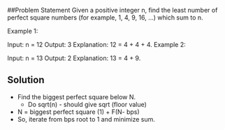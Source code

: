 ##Problem Statement
Given a positive integer n, find the least number of perfect square numbers (for example, 1, 4, 9, 16, ...) which sum to n.

Example 1:

Input: n = 12
Output: 3 
Explanation: 12 = 4 + 4 + 4.
Example 2:

Input: n = 13
Output: 2
Explanation: 13 = 4 + 9.


## Solution
- Find the biggest perfect square below N. 
	- Do sqrt(n) - should give sqrt (floor value) 
- N = biggest perfect square (1) + F(N- bps) 
- So, iterate from bps root to 1 and minimize sum. 

